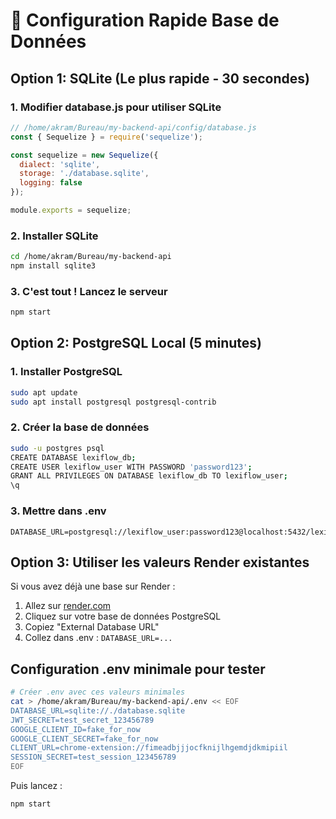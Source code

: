 # 🚀 Configuration Rapide Base de Données

## Option 1: SQLite (Le plus rapide - 30 secondes)

### 1. Modifier database.js pour utiliser SQLite
```javascript
// /home/akram/Bureau/my-backend-api/config/database.js
const { Sequelize } = require('sequelize');

const sequelize = new Sequelize({
  dialect: 'sqlite',
  storage: './database.sqlite',
  logging: false
});

module.exports = sequelize;
```

### 2. Installer SQLite
```bash
cd /home/akram/Bureau/my-backend-api
npm install sqlite3
```

### 3. C'est tout ! Lancez le serveur
```bash
npm start
```

## Option 2: PostgreSQL Local (5 minutes)

### 1. Installer PostgreSQL
```bash
sudo apt update
sudo apt install postgresql postgresql-contrib
```

### 2. Créer la base de données
```bash
sudo -u postgres psql
CREATE DATABASE lexiflow_db;
CREATE USER lexiflow_user WITH PASSWORD 'password123';
GRANT ALL PRIVILEGES ON DATABASE lexiflow_db TO lexiflow_user;
\q
```

### 3. Mettre dans .env
```
DATABASE_URL=postgresql://lexiflow_user:password123@localhost:5432/lexiflow_db
```

## Option 3: Utiliser les valeurs Render existantes

Si vous avez déjà une base sur Render :

1. Allez sur [render.com](https://render.com)
2. Cliquez sur votre base de données PostgreSQL
3. Copiez "External Database URL"
4. Collez dans .env : `DATABASE_URL=...`

## Configuration .env minimale pour tester

```bash
# Créer .env avec ces valeurs minimales
cat > /home/akram/Bureau/my-backend-api/.env << EOF
DATABASE_URL=sqlite://./database.sqlite
JWT_SECRET=test_secret_123456789
GOOGLE_CLIENT_ID=fake_for_now
GOOGLE_CLIENT_SECRET=fake_for_now
CLIENT_URL=chrome-extension://fimeadbjjjocfknijlhgemdjdkmipiil
SESSION_SECRET=test_session_123456789
EOF
```

Puis lancez :
```bash
npm start
```